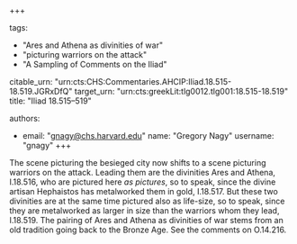 +++

tags:
- "Ares and Athena as divinities of war"
- "picturing warriors on the attack"
- "A Sampling of Comments on the Iliad"

citable_urn: "urn:cts:CHS:Commentaries.AHCIP:Iliad.18.515-18.519.JGRxDfQ"
target_urn: "urn:cts:greekLit:tlg0012.tlg001:18.515-18.519"
title: "Iliad 18.515–519"

authors:
- email: "gnagy@chs.harvard.edu"
  name: "Gregory Nagy"
  username: "gnagy"
+++

<p>The scene picturing the besieged city now shifts to a scene picturing warriors on the attack. Leading them are the divinities Ares and Athena, I.18.516, who are pictured here <em>as pictures</em>, so to speak, since the divine artisan Hephaistos has metalworked them in gold, I.18.517. But these two divinities are at the same time pictured also as life-size, so to speak, since they are metalworked as larger in size than the warriors whom they lead, I.18.519. The pairing of Ares and Athena as divinities of war stems from an old tradition going back to the Bronze Age. See the comments on O.14.216.  </p>